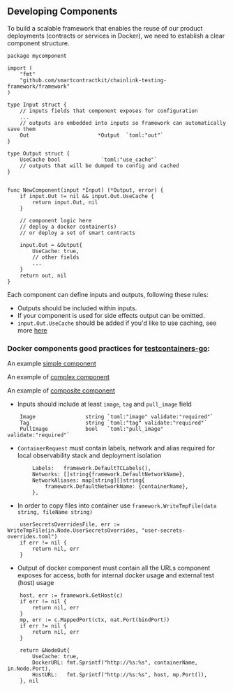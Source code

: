 ## Developing Components

To build a scalable framework that enables the reuse of our product deployments (contracts or services in Docker), we need to establish a clear component structure.

```golang
package mycomponent

import (
	"fmt"
	"github.com/smartcontractkit/chainlink-testing-framework/framework"
)

type Input struct {
    // inputs fields that component exposes for configuration
    ...
    // outputs are embedded into inputs so framework can automatically save them
	Out                      *Output  `toml:"out"`
}

type Output struct {
    UseCache bool             `toml:"use_cache"`
    // outputs that will be dumped to config and cached
}


func NewComponent(input *Input) (*Output, error) {
	if input.Out != nil && input.Out.UseCache {
		return input.Out, nil
	}
	
	// component logic here
	// deploy a docker container(s)
	// or deploy a set of smart contracts
	
	input.Out = &Output{
	    UseCache: true,
	    // other fields
	    ...
	}
	return out, nil
}
```

Each component can define inputs and outputs, following these rules:

- Outputs should be included within inputs.
- If your component is used for side effects output can be omitted.
- `input.Out.UseCache` should be added if you'd like to use caching, see more [here](caching)

### Docker components good practices for [testcontainers-go](https://golang.testcontainers.org/):

An example [simple component](../../../../framework/components/blockchain/anvil.go)

An example of [complex component](../../../../framework/components/clnode/clnode.go)

An example of [composite component](../../../../framework/components/simple_node_set/node_set.go)

- Inputs should include at least `image`, `tag` and `pull_image` field
```golang
	Image                string `toml:"image" validate:"required"`
	Tag                  string `toml:"tag" validate:"required"`
	PullImage            bool   `toml:"pull_image" validate:"required"`
```

- `ContainerRequest` must contain labels, network and alias required for local observability stack and deployment isolation
```golang
		Labels:   framework.DefaultTCLabels(),
		Networks: []string{framework.DefaultNetworkName},
		NetworkAliases: map[string][]string{
			framework.DefaultNetworkName: {containerName},
		},
```
- In order to copy files into container use `framework.WriteTmpFile(data string, fileName string)`
```golang
	userSecretsOverridesFile, err := WriteTmpFile(in.Node.UserSecretsOverrides, "user-secrets-overrides.toml")
	if err != nil {
		return nil, err
	}
```
- Output of docker component must contain all the URLs component exposes for access, both for internal docker usage and external test (host) usage
```golang
	host, err := framework.GetHost(c)
	if err != nil {
		return nil, err
	}
	mp, err := c.MappedPort(ctx, nat.Port(bindPort))
	if err != nil {
		return nil, err
	}

	return &NodeOut{
	    UseCache: true,
		DockerURL: fmt.Sprintf("http://%s:%s", containerName, in.Node.Port),
		HostURL:   fmt.Sprintf("http://%s:%s", host, mp.Port()),
	}, nil
```
